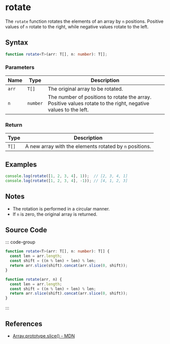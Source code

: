 # rotate

The `rotate` function rotates the elements of an array by `n` positions. Positive values of `n` rotate to the right, while negative values rotate to the left.

## Syntax

```typescript
function rotate<T>(arr: T[], n: number): T[];
```

### Parameters

| Name  | Type     | Description                                                               |
|-------|----------|---------------------------------------------------------------------------|
| `arr` | `T[]`    | The original array to be rotated.                                          |
| `n`   | `number` | The number of positions to rotate the array. Positive values rotate to the right, negative values to the left. |

### Return

| Type   | Description                                                      |
|--------|------------------------------------------------------------------|
| `T[]`  | A new array with the elements rotated by `n` positions.           |

## Examples

```typescript
console.log(rotate([1, 2, 3, 4], 1));  // [2, 3, 4, 1]
console.log(rotate([1, 2, 3, 4], -1)); // [4, 1, 2, 3]
```

## Notes

- The rotation is performed in a circular manner.
- If `n` is zero, the original array is returned.

## Source Code

::: code-group 
```typescript
function rotate<T>(arr: T[], n: number): T[] {
  const len = arr.length;
  const shift = ((n % len) + len) % len;
  return arr.slice(shift).concat(arr.slice(0, shift));
}
```
```javascript
function rotate(arr, n) {
  const len = arr.length;
  const shift = ((n % len) + len) % len;
  return arr.slice(shift).concat(arr.slice(0, shift));
}
```
:::

## References

- [Array.prototype.slice() - MDN](https://developer.mozilla.org/en-US/docs/Web/JavaScript/Reference/Global_Objects/Array/slice)